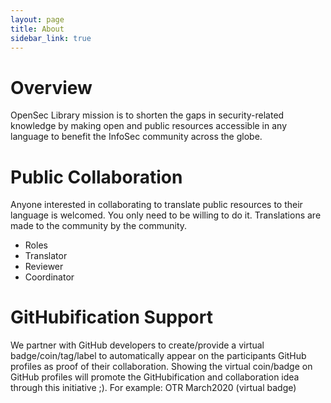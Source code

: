 ```yaml
---
layout: page
title: About
sidebar_link: true
---
```


<h1>Overview</h1>

<p>OpenSec Library mission is to shorten the gaps in security-related knowledge by making open and public resources accessible in any language to benefit the InfoSec community across the globe. </p>

<h1>Public Collaboration</h1>
<p>Anyone interested in collaborating to translate public resources to their language is welcomed. You only need to be willing to do it. Translations are made to the community by the community.</p>
<ul>
	<li>Roles</li>
	<li>Translator</li>
	<li>Reviewer</li>
	<li>Coordinator</li>
</ul>

 <h1>GitHubification Support</h1>

<p>We partner with GitHub developers to create/provide a virtual badge/coin/tag/label to automatically appear on the participants GitHub profiles as proof of their collaboration. Showing the virtual coin/badge on GitHub profiles will promote the GitHubification and collaboration idea through this initiative ;). For example: OTR March2020 (virtual badge)</p>
